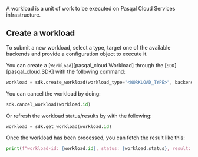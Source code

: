 A workload is a unit of work to be executed on Pasqal Cloud Services infrastructure.

## Create a workload

To submit a new workload, select a type, target one of the available
backends and provide a configuration object to execute it.

You can create a [`Workload`][pasqal_cloud.Workload] through the [`SDK`][pasqal_cloud.SDK] with the following command:

```python
workload = sdk.create_workload(workload_type="<WORKLOAD_TYPE>", backend="<BACKEND>", config={"config_param_1": "value"})
```

You can cancel the workload by doing:

```python
sdk.cancel_workload(workload.id)
```

Or refresh the workload status/results by with the following:

```python
workload = sdk.get_workload(workload.id)
```

Once the workload has been processed, you can fetch the result like this:

```python
print(f"workload-id: {workload.id}, status: {workload.status}, result: {workload.result}")
```

